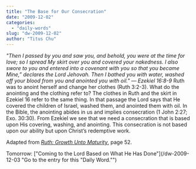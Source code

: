 ```yaml
---
title: "The Base for Our Consecration"
date: "2009-12-02"
categories: 
  - "daily-words"
slug: "dw-2009-12-02"
author: "Titus Chu"
---
```


_"Then I passed by you and saw you, and behold, you were at the time for love; so I spread My skirt over you and covered your nakedness. I also swore to you and entered into a covenant with you so that you became Mine,” declares the Lord Jehovah. Then I bathed you with water, washed off your blood from you and anointed you with oil." — Ezekiel 16:8-9_ Ruth was to anoint herself and change her clothes (Ruth 3:2-3). What do the anointing and the clothing refer to? The clothes in Ruth and the skirt in Ezekiel 16 refer to the same thing. In that passage the Lord says that He covered the children of Israel, washed them, and anointed them with oil. In the Bible, the anointing abides in us and implies consecration (1 John 2:27; Exo. 30:30). From Ezekiel we see that we need a consecration that is based upon His covering, washing, and anointing. This consecration is not based upon our ability but upon Christ’s redemptive work.

Adapted from [_Ruth: Growth Unto Maturity_](/book-ruth "Go to the entry for this book."), page 52.

Tomorrow: ["Coming to the Lord Based on What He Has Done"](/dw-2009-12-03 "Go to the entry for this "Daily Word."")
